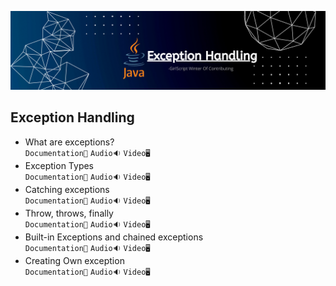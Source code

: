 ![Exception Handeling](../Assets/exception%20handling.png)
## Exception Handling

- What are exceptions?<br>
  `Documentation📃`
  `Audio🔉`
  `Video🖥️`
- Exception Types<br>
  `Documentation📃`
  `Audio🔉`
  `Video🖥️`
- Catching exceptions<br>
  `Documentation📃`
  `Audio🔉`
  `Video🖥️`
- Throw, throws, finally<br>
  `Documentation📃`
  `Audio🔉`
  `Video🖥️`
- Built-in Exceptions and chained exceptions<br>
  `Documentation📃`
  `Audio🔉`
  `Video🖥️`
- Creating Own exception<br>
  `Documentation📃`
  `Audio🔉`
  `Video🖥️`
